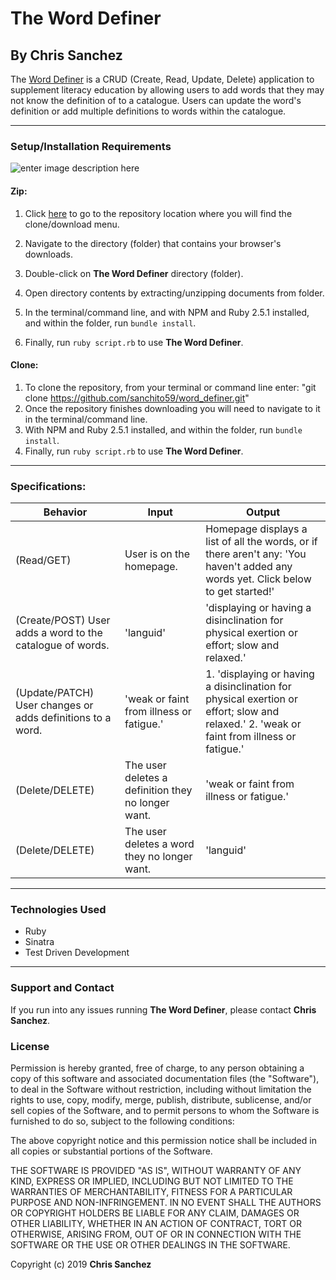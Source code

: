 # The Word Definer

## By **Chris Sanchez**

The [Word Definer](https://warm-brushlands-74758.herokuapp.com/) is a CRUD (Create, Read, Update, Delete) application to supplement literacy education by allowing users to add words that they may not know the definition of to a catalogue. Users can update the word's definition or add multiple definitions to words within the catalogue.
- - - -
### Setup/Installation Requirements

![enter image description here](https://i.imgur.com/UStodOA.jpg "read")

#### Zip:

1. Click [here](https://github.com/sanchito59/word_definer.git) to go to the repository location where you will find the clone/download menu.

 2. Navigate to the directory (folder) that contains your browser's downloads.
 3. Double-click on **The Word Definer** directory (folder).
 4. Open directory contents by extracting/unzipping documents from folder.
 5. In the terminal/command line, and with NPM and Ruby 2.5.1 installed, and within the folder, run `bundle install`.
 6. Finally, run `ruby script.rb` to use **The Word Definer**.

#### Clone: 

 1. To clone the repository, from your terminal or command line enter: "git clone  https://github.com/sanchito59/word_definer.git"
 2. Once the repository finishes downloading you will need to navigate to it in the terminal/command line.
 5. With NPM and Ruby 2.5.1 installed, and within the folder, run `bundle install`.
 6. Finally, run `ruby script.rb` to use **The Word Definer**.

- - - -

### Specifications:

|Behavior|Input|Output|
|---|---|---|
|(Read/GET)|User is on the homepage. |Homepage displays a list of all the words, or if there aren't any: 'You haven't added any words yet. Click below to get started!'|
|(Create/POST) User adds a word to the catalogue of words. |'languid'|'displaying or having a disinclination for physical exertion or effort; slow and relaxed.'|
|(Update/PATCH) User changes or adds definitions to a word. |'weak or faint from illness or fatigue.'|1. 'displaying or having a disinclination for physical exertion or effort; slow and relaxed.' 2. 'weak or faint from illness or fatigue.'|
|(Delete/DELETE)|The user deletes a definition they no longer want. |'weak or faint from illness or fatigue.'|
|(Delete/DELETE)|The user deletes a word they no longer want. |'languid'|'You haven't added any words yet. Click below to get started!'|
- - - -

### Technologies Used

 - Ruby
 - Sinatra
 - Test Driven Development

- - - -
### Support and Contact

If you run into any issues running **The Word Definer**, please contact **Chris Sanchez**.

### License

Permission is hereby granted, free of charge, to any person obtaining a copy of this software and associated documentation files (the "Software"), to deal in the Software without restriction, including without limitation the rights to use, copy, modify, merge, publish, distribute, sublicense, and/or sell copies of the Software, and to permit persons to whom the Software is furnished to do so, subject to the following conditions:

The above copyright notice and this permission notice shall be included in all copies or substantial portions of the Software.

THE SOFTWARE IS PROVIDED "AS IS", WITHOUT WARRANTY OF ANY KIND, EXPRESS OR IMPLIED, INCLUDING BUT NOT LIMITED TO THE WARRANTIES OF MERCHANTABILITY, FITNESS FOR A PARTICULAR PURPOSE AND NON-INFRINGEMENT. IN NO EVENT SHALL THE AUTHORS OR COPYRIGHT HOLDERS BE LIABLE FOR ANY CLAIM, DAMAGES OR OTHER LIABILITY, WHETHER IN AN ACTION OF CONTRACT, TORT OR OTHERWISE, ARISING FROM, OUT OF OR IN CONNECTION WITH THE SOFTWARE OR THE USE OR OTHER DEALINGS IN THE SOFTWARE.

Copyright (c) 2019 **Chris Sanchez**